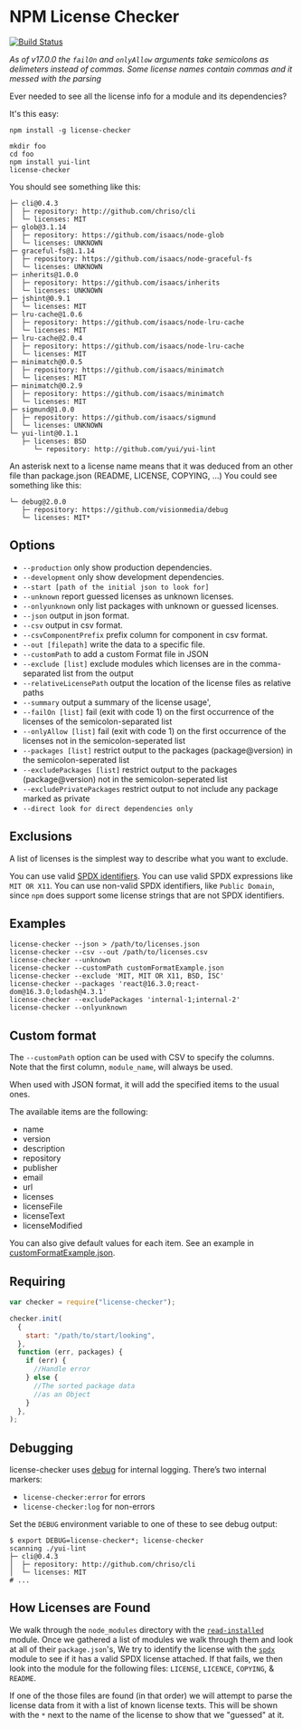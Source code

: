 # NPM License Checker

[![Build Status](https://www.travis-ci.org/davglass/license-checker.svg?branch=master)](https://www.travis-ci.org/davglass/license-checker)

_As of v17.0.0 the `failOn` and `onlyAllow` arguments take semicolons as delimeters instead of commas. Some license names contain
commas and it messed with the parsing_

Ever needed to see all the license info for a module and its dependencies?

It's this easy:

```shell
npm install -g license-checker

mkdir foo
cd foo
npm install yui-lint
license-checker
```

You should see something like this:

```
├─ cli@0.4.3
│  ├─ repository: http://github.com/chriso/cli
│  └─ licenses: MIT
├─ glob@3.1.14
│  ├─ repository: https://github.com/isaacs/node-glob
│  └─ licenses: UNKNOWN
├─ graceful-fs@1.1.14
│  ├─ repository: https://github.com/isaacs/node-graceful-fs
│  └─ licenses: UNKNOWN
├─ inherits@1.0.0
│  ├─ repository: https://github.com/isaacs/inherits
│  └─ licenses: UNKNOWN
├─ jshint@0.9.1
│  └─ licenses: MIT
├─ lru-cache@1.0.6
│  ├─ repository: https://github.com/isaacs/node-lru-cache
│  └─ licenses: MIT
├─ lru-cache@2.0.4
│  ├─ repository: https://github.com/isaacs/node-lru-cache
│  └─ licenses: MIT
├─ minimatch@0.0.5
│  ├─ repository: https://github.com/isaacs/minimatch
│  └─ licenses: MIT
├─ minimatch@0.2.9
│  ├─ repository: https://github.com/isaacs/minimatch
│  └─ licenses: MIT
├─ sigmund@1.0.0
│  ├─ repository: https://github.com/isaacs/sigmund
│  └─ licenses: UNKNOWN
└─ yui-lint@0.1.1
   ├─ licenses: BSD
      └─ repository: http://github.com/yui/yui-lint
```

An asterisk next to a license name means that it was deduced from
an other file than package.json (README, LICENSE, COPYING, ...)
You could see something like this:

```
└─ debug@2.0.0
   ├─ repository: https://github.com/visionmedia/debug
   └─ licenses: MIT*
```

## Options

- `--production` only show production dependencies.
- `--development` only show development dependencies.
- `--start [path of the initial json to look for]`
- `--unknown` report guessed licenses as unknown licenses.
- `--onlyunknown` only list packages with unknown or guessed licenses.
- `--json` output in json format.
- `--csv` output in csv format.
- `--csvComponentPrefix` prefix column for component in csv format.
- `--out [filepath]` write the data to a specific file.
- `--customPath` to add a custom Format file in JSON
- `--exclude [list]` exclude modules which licenses are in the comma-separated list from the output
- `--relativeLicensePath` output the location of the license files as relative paths
- `--summary` output a summary of the license usage',
- `--failOn [list]` fail (exit with code 1) on the first occurrence of the licenses of the semicolon-separated list
- `--onlyAllow [list]` fail (exit with code 1) on the first occurrence of the licenses not in the semicolon-seperated list
- `--packages [list]` restrict output to the packages (package@version) in the semicolon-seperated list
- `--excludePackages [list]` restrict output to the packages (package@version) not in the semicolon-seperated list
- `--excludePrivatePackages` restrict output to not include any package marked as private
- `--direct look for direct dependencies only`

## Exclusions

A list of licenses is the simplest way to describe what you want to exclude.

You can use valid [SPDX identifiers](https://spdx.org/licenses/).
You can use valid SPDX expressions like `MIT OR X11`.
You can use non-valid SPDX identifiers, like `Public Domain`, since `npm` does
support some license strings that are not SPDX identifiers.

## Examples

```
license-checker --json > /path/to/licenses.json
license-checker --csv --out /path/to/licenses.csv
license-checker --unknown
license-checker --customPath customFormatExample.json
license-checker --exclude 'MIT, MIT OR X11, BSD, ISC'
license-checker --packages 'react@16.3.0;react-dom@16.3.0;lodash@4.3.1'
license-checker --excludePackages 'internal-1;internal-2'
license-checker --onlyunknown
```

## Custom format

The `--customPath` option can be used with CSV to specify the columns. Note that
the first column, `module_name`, will always be used.

When used with JSON format, it will add the specified items to the usual ones.

The available items are the following:

- name
- version
- description
- repository
- publisher
- email
- url
- licenses
- licenseFile
- licenseText
- licenseModified

You can also give default values for each item.
See an example in [customFormatExample.json](customFormatExample.json).

## Requiring

```js
var checker = require("license-checker");

checker.init(
  {
    start: "/path/to/start/looking",
  },
  function (err, packages) {
    if (err) {
      //Handle error
    } else {
      //The sorted package data
      //as an Object
    }
  },
);
```

## Debugging

license-checker uses [debug](https://www.npmjs.com/package/debug) for internal logging. There’s two internal markers:

- `license-checker:error` for errors
- `license-checker:log` for non-errors

Set the `DEBUG` environment variable to one of these to see debug output:

```shell
$ export DEBUG=license-checker*; license-checker
scanning ./yui-lint
├─ cli@0.4.3
│  ├─ repository: http://github.com/chriso/cli
│  └─ licenses: MIT
# ...
```

## How Licenses are Found

We walk through the `node_modules` directory with the [`read-installed`](https://www.npmjs.org/package/read-installed) module. Once we gathered a list of modules we walk through them and look at all of their `package.json`'s, We try to identify the license with the [`spdx`](https://www.npmjs.com/package/spdx) module to see if it has a valid SPDX license attached. If that fails, we then look into the module for the following files: `LICENSE`, `LICENCE`, `COPYING`, & `README`.

If one of the those files are found (in that order) we will attempt to parse the license data from it with a list of known license texts. This will be shown with the `*` next to the name of the license to show that we "guessed" at it.
